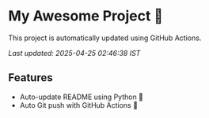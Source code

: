 # My Awesome Project 🚀

This project is automatically updated using GitHub Actions.

_Last updated: 2025-04-25 02:46:38 IST_

## Features
- Auto-update README using Python 🐍
- Auto Git push with GitHub Actions 🤖
